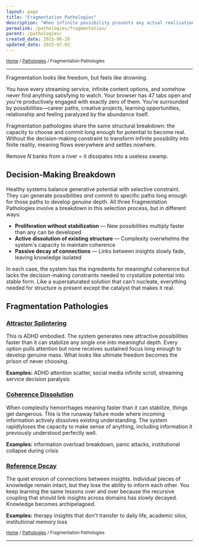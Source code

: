 ```yaml
---
layout: page
title: "Fragmentation Pathologies"
description: "When infinite possibility prevents any actual realization"
permalink: /pathologies/fragmentation/
parent: /pathologies/
created_date: 2025-06-20
updated_date: 2025-07-02
---
```


<small>[Home](/) / [Pathologies](/pathologies/) / Fragmentation Pathologies</small>

---

Fragmentation looks like freedom, but feels like drowning.

You have every streaming service, infinite content options, and somehow never find anything satisfying to watch. Your browser has 47 tabs open and you're productively engaged with exactly zero of them. You're surrounded by possibilities—career paths, creative projects, learning opportunities, relationship and feeling paralyzed by the abundance itself.

Fragmentation pathologies share the same structural breakdown: the capacity to choose and commit long enough for potential to become real. Without the decision-making constraint to transform infinite possibility into finite reality, meaning flows everywhere and settles nowhere.

Remove $N$ banks from a river $=$ it dissipates into a useless swamp.

## Decision-Making Breakdown

Healthy systems balance generative potential with selective constraint. They can generate possibilities *and* commit to specific paths long enough for those paths to develop genuine depth. All three Fragmentation Pathologies involve a breakdown in this selection process, but in different ways:

- **Proliferation without stabilization** — New possibilities multiply faster than any can be developed
- **Active dissolution of existing structure** — Complexity overwhelms the system's capacity to maintain coherence
- **Passive decay of connections** — Links between insights slowly fade, leaving knowledge isolated

In each case, the system has the ingredients for meaningful coherence but lacks the decision-making constraints needed to crystallize potential into stable form. Like a supersaturated solution that can't nucleate, everything needed for structure is present except the catalyst that makes it real.

## Fragmentation Pathologies

### [Attractor Splintering](/pathologies/fragmentation/attractor-splintering/)

This is ADHD embodied. The system generates new attractive possibilities faster than it can stabilize any single one into meaningful depth. Every option pulls attention but none receives sustained focus long enough to develop genuine mass. What looks like ultimate freedom becomes the prison of never choosing.

**Examples:** ADHD attention scatter, social media infinite scroll, streaming service decision paralysis

### [Coherence Dissolution](/pathologies/fragmentation/coherence-dissolution/)  

When complexity hemorrhages meaning faster than it can stabilize, things get dangerous. This is the runaway failure mode where incoming information actively dissolves existing understanding. The system rapidlyloses the capacity to make sense of anything, including information it previously understood perfectly well.

**Examples:** information overload breakdown, panic attacks, institutional collapse during crisis

### [Reference Decay](/pathologies/fragmentation/reference-decay/)

The quiet erosion of connections between insights. Individual pieces of knowledge remain intact, but they lose the ability to inform each other. You keep learning the same lessons over and over because the recursive coupling that should link insights across domains has slowly decayed. Knowledge becomes archipelagoed.

**Examples:** therapy insights that don't transfer to daily life, academic silos, institutional memory loss

<small>[Home](/) / [Pathologies](/pathologies/) / Fragmentation Pathologies</small>

---